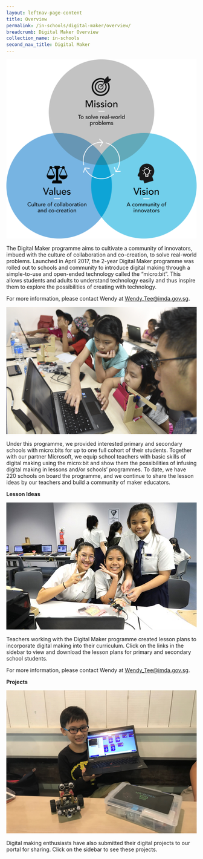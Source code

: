```yaml
---
layout: leftnav-page-content
title: Overview
permalink: /in-schools/digital-maker/overview/
breadcrumb: Digital Maker Overview
collection_name: in-schools
second_nav_title: Digital Maker
---
```

![digital maker infographic](/images/in-schools/digital-maker/overview/digital-maker-infographic.png)

The Digital Maker programme aims to cultivate a community of innovators, imbued with the culture of collaboration and co-creation, to solve real-world problems. 
Launched in April 2017, the 2-year Digital Maker programme was rolled out to schools and community to introduce digital making through a simple-to-use and open-ended technology called the “micro:bit”. This allows students and adults to understand technology easily and thus inspire them to explore the possibilities of creating with technology. 

For more information, please contact Wendy at <Wendy_Tee@imda.gov.sg>. 

![digital maker overview image](/images/in-schools/digital-maker/overview/digital-maker-overview.jpg)

Under this programme, we provided interested primary and secondary schools with micro:bits for up to one full cohort of their students. Together with our partner Microsoft, we equip school teachers with basic skills of digital making using the micro:bit and show them the possibilities of infusing digital making in lessons and/or schools’ programmes.  To date, we have 220 schools on board the programme, and we continue to share the lesson ideas by our teachers and build a community of maker educators.

**Lesson Ideas**

![diigtal maker overview image 2](images/in-schools/digital-maker/overview/digital-maker-overview2.jpg)

Teachers working with the Digital Maker programme created lesson plans to incorporate digital making into their curriculum. Click on the links in the sidebar to view and download the lesson plans for primary and secondary school students.

For more information, please contact Wendy at <Wendy_Tee@imda.gov.sg>. 

**Projects**

![digital maker overview image 3](/images/in-schools/digital-maker/overview/digital-maker-overview3.JPG)

Digital making enthusiasts have also submitted their digital projects to our portal for sharing. Click on the sidebar to see these projects. 


